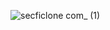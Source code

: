 
![secficlone com_ (1)](https://github.com/user-attachments/assets/26ce2b35-ad24-4a25-aee5-777c82ed4fe3)
